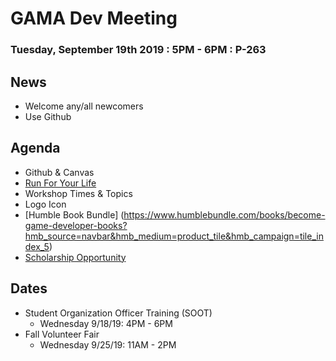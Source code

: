 # GAMA Dev Meeting
### Tuesday, September 19th 2019 : 5PM - 6PM : P-263

## News
 * Welcome any/all newcomers
 * Use Github

## Agenda
  * Github & Canvas
  * [Run For Your Life](https://raceroster.com/events/2019/23791/run-for-your-life-5k)
  * Workshop Times & Topics
  * Logo Icon
  * [Humble Book Bundle] (https://www.humblebundle.com/books/become-game-developer-books?hmb_source=navbar&hmb_medium=product_tile&hmb_campaign=tile_index_5)
  * [Scholarship Opportunity](https://www.dannyerricoscholarship.com/)

## Dates
  * Student Organization Officer Training (SOOT) 
    * Wednesday 9/18/19: 4PM - 6PM 
  * Fall Volunteer Fair 
    * Wednesday 9/25/19: 11AM - 2PM 
 
